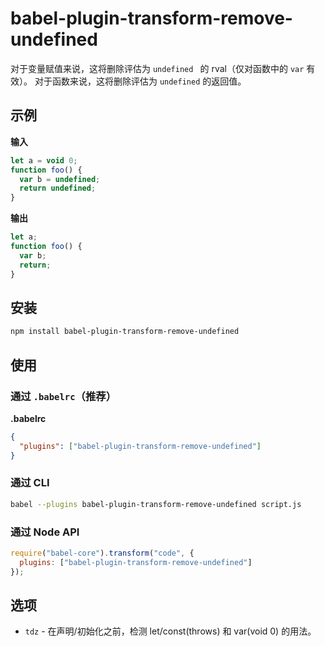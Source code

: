 # babel-plugin-transform-remove-undefined

对于变量赋值来说，这将删除评估为 `undefined ` 的 rval（仅对函数中的 `var` 有效）。
对于函数来说，这将删除评估为 `undefined` 的返回值。

## 示例

**输入**

```javascript
let a = void 0;
function foo() {
  var b = undefined;
  return undefined;
}
```

**输出**

```javascript
let a;
function foo() {
  var b;
  return;
}
```

## 安装

```sh
npm install babel-plugin-transform-remove-undefined
```

## 使用

### 通过 `.babelrc`（推荐）

**.babelrc**

```json
{
  "plugins": ["babel-plugin-transform-remove-undefined"]
}
```

### 通过 CLI

```sh
babel --plugins babel-plugin-transform-remove-undefined script.js
```

### 通过 Node API

```javascript
require("babel-core").transform("code", {
  plugins: ["babel-plugin-transform-remove-undefined"]
});
```

## 选项

+ `tdz` - 在声明/初始化之前，检测 let/const(throws) 和 var(void 0) 的用法。
